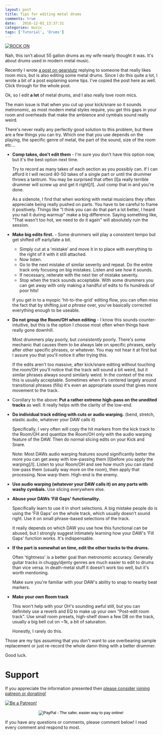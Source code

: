 ```yaml
---
layout: post
title: Tips for editing metal drums
comments: true
date:   2016-12-01_13:37:31 
categories: music
tags: ['Tutorial', 'Drums']
---
```


[![ROCK ON](/assets/Random/Thumbnails/PlasmaCut.jpg)](/assets/Random/PlasmaCut.jpg)

Nah, this isn't about 55 gallon drums as my wife nearly thought it was. It's about drums used in modern metal music.

Recently I wrote [a post on gearslutz](https://www.gearslutz.com/board/so-much-gear-so-little-time/1125818-have-you-edited-metal-drums-before-editing-double-kick-room-mics.html#post12288254) replying to someone that really likes room mics, but is also editing some metal drums. Since I do this quite a lot, I wrote a bit of a post explaining some tips. I've copied the post here as well. Click through for the whole post.

<!--more-->

Ok, so I edit **a lot** of metal drums, and I also really love room mics.

The main issue is that when you cut up your kick/snare so it sounds metronomic, as most modern metal styles require, you get this gaps in your room and overheads that make the ambience and cymbals sound really weird.

There's never really any perfectly good solution to this problem, but there are a few things you can try. Which one that you use depends on the playing, the specific genre of metal, the part of the sound, size of the room etc...



*  **Comp takes, don't edit them** - I'm sure you don't have this option now, but it's the best option next time.

	Try to record as many takes of each section as you possibly can. If I can afford it I will record 40-50 takes of a single part or until the drummer throws a tantrum. You may be surprised that often [I]a really terrible drummer will screw up and get it right[/I]. Just comp that in and you're done. 

	As a sidenote, I find that when working with metal musicians they often appreciate being really pushed on parts. You have to be careful to frame it positively. Things like "I think you can do that part a lot better, I heard you nail it during warmup" make a big difference. Saying something like, "That wasn't too hot, we need to do it again" will absolutely ruin the session.

 
*  **Make big edits first.** - Some drummers will play a consistent tempo but get shifted off early/late a bit.


	* Simply cut at a 'mistake' and move it in to place with everything to the right of it with it still attached.
	* Now listen. 
	* Go to the next mistake of similar severity and repeat. Do the entire track only focusing on big mistakes. Listen and see how it sounds. 
	* If necessary, reiterate with the next tier of mistake severity.
	* Stop when the track sounds acceptable. With some drummers you can get away with only making a handful of edits to fix hundreds of poor hits!


	If you get in to a myopic 'hit-to-the-grid' editing flow, you can often miss the fact that by shifting _just a phrase_ over, you've basically corrected everything enough to be useable.


*  **Do not group the Room/OH when editing** - I know this sounds counter-intuitive, but this is the option I choose most often when things have really gone downhill.

	Most drummers play poorly, but _consistently_ poorly. There's some mechanic that causes them to be always late on specific phrases, early after other specific phrases, or whatever. You may not hear it at first but I assure you that you'll notice it after trying this.

	If the edits aren't too massive, after kick/snare editing without touching the room/OH you'll notice that the track will sound a bit weird, but it similar phrases always sound similarly weird. In the context of the mix this is usually acceptable. Sometimes when it's centered largely around transitional phrases (fills) it's even an appropriate sound that gives more movement to the track.


*  Corollary to the above: **Put a rather extreme high-pass on the unedited tracks** as well. It really helps with the clarity of the low-end. 
 

*  **Do individual track editing with cuts or audio warping.** (bend, stretch, elastic audio, whatever your DAW calls it)

	Specifically, I very often will copy the hit markers from the kick track to the Room/OH and quantize the Room/OH only with the audio warping feature of the DAW. Then do normal slicing edits on your Kick and Snare.

	Note: Most DAWs audio warping features sound significantly better the more you can get away with low-passing them [I]before you apply the warping[/I]. Listen to your Room/OH and see how much you can stand low-pass them (usually way more on the room), then apply that processing. Now warp them. High-end is the enemy.


*  **Use audio warping (whatever your DAW calls it) on any parts with washy cymbals.** Use slicing everywhere else.


*  ****Abuse** your DAWs 'Fill Gaps' functionality.**

	Specifically learn to use it in short selections. A big mistake people do is using the 'Fill Gaps' on the whole track, which usually doesn't sound right. Use it on small phrase-based selections of the track.

	It really depends on which DAW you use how this functional can be abused, but I strongly suggest intimately learning how your DAW's 'Fill Gaps' function works. It's indispensable.


*  **If the part is somewhat on time, edit the other tracks to the drums.**

	Often 'tightness' is a better goal than metronomic accuracy. Generally guitar tracks in chuggy/djenty genres are much easier to edit to drums than vice versa. In death-metal stuff it doesn't work too well, but it's worth mentioning.

	Make sure you're familiar with your DAW's ability to snap to nearby beat markers.


*  **Make your own Room track**

	This won't help with your OH's sounding awful still, but you can definitely use a reverb and EQ to make up your own "Post-edit room track". Use small room presets, high-shelf down a few DB on the track, usually a big bell cut on ~1k, a bit of saturation.

	Honestly, I rarely do this.


Those are my tips assuming that you don't want to use overbearing sample replacement or just re-record the whole damn thing with a better drummer.

Good luck.

# Support

If you appreciate the information presented then <a href="/DonateNow/">please consider joining patreon or donating!</a>

<a href="https://www.patreon.com/bePatron?u=7465992"> <img class="patreon-button" src="/assets/Patreon.png" alt="Be a Patreon!"></a>

<form style="text-align: center;" action="https://www.paypal.com/cgi-bin/webscr" method="post" target="_top">
<input type="hidden" name="cmd" value="_s-xclick">
<input type="hidden" name="hosted_button_id" value="BR247JAZBTUJJ">
<input type="image" src="https://www.paypalobjects.com/en_US/i/btn/btn_donateCC_LG.gif" border="0" name="submit" alt="PayPal - The safer, easier way to pay online!">
<img alt="" border="0" src="https://www.paypalobjects.com/en_US/i/scr/pixel.gif" width="1" height="1">
</form>

If you have any questions or comments, please comment below! I read every comment and respond to most.